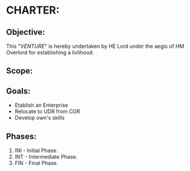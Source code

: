 # CHARTER:

## Objective:
This "*VENTURE*" is hereby undertaken by HE Lord under the aegis of HM Overlord for establishing a livlihood.

## Scope:

## Goals:
* Etablish an Enterprise
* Relocate to UDR from COR
* Develop own's skills

## Phases:

1. INI - Initial Phase.
2. INT - Intermediate Phase.
3. FIN - Final Phase.
